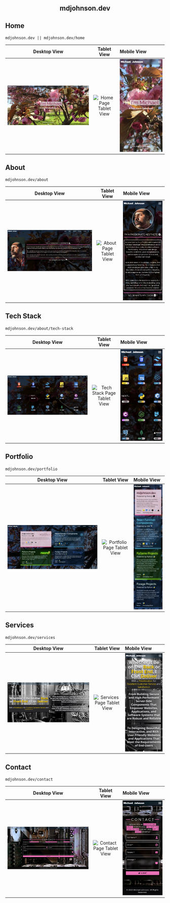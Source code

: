<html lang="en">
  <body>
    <div align="center">
      <section>
        <h1>mdjohnson.dev</h1>
      </section>
    </div>
  </body>
</html>

## Home

    mdjohnson.dev || mdjohnson.dev/home

|                         Desktop View                         |                        Tablet View                         | Mobile View                                                |
|:------------------------------------------------------------:|:----------------------------------------------------------:|:-----------------------------------------------------------|
| ![Home Page Desktop View](images/home/home-desktop-view.png) | ![Home Page Tablet View](images/home/home-tablet-view.png) | ![Home Page Mobile View](images/home/home-mobile-view.png) |

## About

    mdjohnson.dev/about

|                          Desktop View                           |                          Tablet View                          | Mobile View                                                   |
|:---------------------------------------------------------------:|:-------------------------------------------------------------:|:--------------------------------------------------------------|
| ![About Page Desktop View](images/about/about-desktop-view.png) | ![About Page Tablet View](images/about/about-tablet-view.png) | ![About Page Mobile View](images/about/about-mobile-view.png) |

## Tech Stack

    mdjohnson.dev/about/tech-stack

|                                     Desktop View                                     |                                    Tablet View                                     | Mobile View                                                                        |
|:------------------------------------------------------------------------------------:|:----------------------------------------------------------------------------------:|:-----------------------------------------------------------------------------------|
| ![Tech Stack Page Desktop View](images/about/tech-stack/tech-stack-desktop-view.png) | ![Tech Stack Page Tablet View](images/about/tech-stack/tech-stack-tablet-view.png) | ![Tech Stack Page Mobile View](images/about/tech-stack/tech-stack-mobile-view.png) |

## Portfolio

    mdjohnson.dev/portfolio

|                                Desktop View                                 |                                Tablet View                                | Mobile View                                                               |
|:---------------------------------------------------------------------------:|:-------------------------------------------------------------------------:|:--------------------------------------------------------------------------|
| ![Portfolio Page Desktop View](images/portfolio/portfolio-dekstop-view.png) | ![Portfolio Page Tablet View](images/portfolio/portfolio-tablet-view.png) | ![Portfolio Page Mobile View](images/portfolio/portfolio-mobile-view.png) |

## Services

    mdjohnson.dev/services

|                               Desktop View                               |                              Tablet View                               | Mobile View                                                            |
|:------------------------------------------------------------------------:|:----------------------------------------------------------------------:|:-----------------------------------------------------------------------|
| ![Services Page Desktop View](images/services/services-dekstop-view.png) | ![Services Page Tablet View](images/services/services-tablet-view.png) | ![Services Page Mobile View](images/services/services-mobile-view.png) |

## Contact

    mdjohnson.dev/contact

|                             Desktop View                              |                             Tablet View                             | Mobile View                                                         |
|:---------------------------------------------------------------------:|:-------------------------------------------------------------------:|:--------------------------------------------------------------------|
| ![Contact Page Desktop View](images/contact/contact-dekstop-view.png) | ![Contact Page Tablet View](images/contact/contact-tablet-view.png) | ![Contact Page Mobile View](images/contact/contact-mobile-view.png) |
